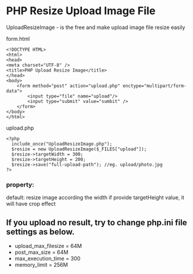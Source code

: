 # PHP Resize Upload Image File

UploadResizeImage - is the free and make upload image file resize easily

form.html
```
<!DOCTYPE HTML>
<html>
<head>
<meta charset="UTF-8" />
<title>PHP Upload Resize Image</title>
</head>
<body>
	<form method="post" action="upload.php" enctype="multipart/form-data">
		<input type="file" name="upload"/>
		<input type="submit" value="sumbit" />
	</form>
</body>
</html>
```

upload.php
```
<?php
  include_once("UploadResizeImage.php");
  $resize = new UploadResizeImage($_FILES["upload"]);
  $resize->targetWidth = 300;
  $resize->targetHeight = 200;
  $resize->save("full-upload-path"); //eg. upload/photo.jpg
?>
```

### property:<br>
default: resize image according the width
if provide targetHeight value, it will have crop effect

## If you upload no result, try to change php.ini file settings as below.

- upload_max_filesize = 64M
- post_max_size = 64M
- max_execution_time = 300
- memory_limit = 256M
